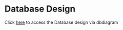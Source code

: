 # Database Design
Click [here](https://dbdiagram.io/d/Siine-LMAN-DB-Design-681ac6605b2fc4582f839d6b) to access the Database design via dbdiagram
